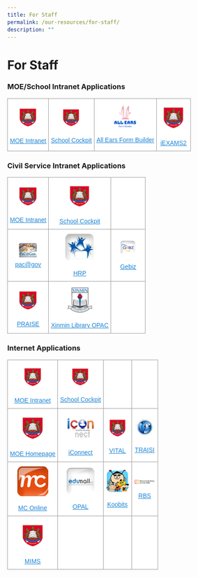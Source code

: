 ```yaml
---
title: For Staff
permalink: /our-resources/for-staff/
description: ""
---
```

# **For Staff**

### MOE/School Intranet Applications


<table style="border-collapse:collapse;border-spacing:0" class="tg"><thead><tr><td style="background-color:#FFF;border-color:#9b9b9b;border-style:solid;border-width:1px;color:#1B83D3;font-family:Arial, sans-serif;font-size:14px;overflow:hidden;padding:10px 5px;text-align:center;text-decoration:underline;vertical-align:middle;word-break:normal"><img src="/images/default-1.png" alt="default" width="57" height="55"><br><br><a href="http://intranet.moe.gov.sg/"><span style="text-decoration:underline;color:#1B83D3;background-color:transparent">MOE Intranet</span></a></td><td style="background-color:#FFF;border-color:#9b9b9b;border-style:solid;border-width:1px;color:#1B83D3;font-family:Arial, sans-serif;font-size:14px;overflow:hidden;padding:10px 5px;text-align:center;text-decoration:underline;vertical-align:middle;word-break:normal"><img src="/images/default-1.png" alt="default-1" width="55" height="52"><br><br><a href="http://schoolcockpit.moe.gov.sg/"><span style="text-decoration:underline;color:#1B83D3;background-color:transparent">School Cockpit</span></a></td><td style="background-color:#FFF;border-color:#9b9b9b;border-style:solid;border-width:1px;color:#222;font-family:Arial, sans-serif;font-size:14px;overflow:hidden;padding:10px 5px;text-align:center;vertical-align:middle;word-break:normal"><img src="/images/all-ears.png" alt="All Ears" width="51" height="51"><br><br><a href="https://forms.moe.edu.sg/"><span style="text-decoration:underline;color:#1B83D3;background-color:transparent">All Ears Form Builder</span></a></td><td style="background-color:#FFF;border-color:#9b9b9b;border-style:solid;border-width:1px;color:#1B83D3;font-family:Arial, sans-serif;font-size:14px;overflow:hidden;padding:10px 5px;text-align:center;text-decoration:underline;vertical-align:middle;word-break:normal"><img src="/images/default-1.png" alt="default-1" width="67" height="64"><br><br><a href="https://iexams.seab.gov.sg/"><span style="text-decoration:underline;color:#1B83D3;background-color:transparent">iEXAMS2</span></a></td></tr></thead></table>





### Civil Service Intranet Applications



<table style="border-collapse:collapse;border-spacing:0" class="tg"><thead><tr><th style="background-color:#FFF;border-color:#9b9b9b;border-style:solid;border-width:1px;color:#1B83D3;font-family:Arial, sans-serif;font-size:14px;font-weight:normal;overflow:hidden;padding:10px 5px;text-align:center;text-decoration:underline;vertical-align:middle;word-break:normal"><img src="/images/default-1.png" alt="default" style="width:70%"><br><br><a href="http://intranet.moe.gov.sg/"><span style="text-decoration:underline;color:#1B83D3;background-color:transparent">MOE Intranet</span></a></th><th style="background-color:#FFF;border-color:#9b9b9b;border-style:solid;border-width:1px;color:#1B83D3;font-family:Arial, sans-serif;font-size:14px;font-weight:normal;overflow:hidden;padding:10px 5px;text-align:center;text-decoration:underline;vertical-align:middle;word-break:normal"><img src="/images/default-1.png" alt="default-1" style="width:50%"><br><br><a href="http://schoolcockpit.moe.gov.sg/"><span style="text-decoration:underline;color:#1B83D3;background-color:transparent">School Cockpit</span></a></th><th style="background-color:#ffffff;border-color:#9b9b9b;border-style:solid;border-width:1px;font-family:Arial, sans-serif;font-size:14px;font-weight:normal;overflow:hidden;padding:10px 5px;text-align:left;vertical-align:top;word-break:normal"></th></tr></thead><tbody><tr><td style="background-color:#FFF;border-color:#9b9b9b;border-style:solid;border-width:1px;color:#1B83D3;font-family:Arial, sans-serif;font-size:14px;overflow:hidden;padding:10px 5px;text-align:center;text-decoration:underline;vertical-align:middle;word-break:normal"><img src="/images/pac_gov.png" alt="pac_gov" style="width:50%"><br><a href="https://pacgov.agd.gov.sg/ipac/portal/jsp/login/index1.jsp"><span style="text-decoration:underline;color:#1B83D3;background-color:transparent">pac@gov</span></a></td><td style="background-color:#FFF;border-color:#9b9b9b;border-style:solid;border-width:1px;color:#1B83D3;font-family:Arial, sans-serif;font-size:14px;overflow:hidden;padding:10px 5px;text-align:center;text-decoration:underline;vertical-align:middle;word-break:normal"><img src="/images/hrms.png" alt="hrms" style="width:50%"><br><br><a href="http://hrp.gov.sg/"><span style="text-decoration:underline;color:#1B83D3;background-color:transparent">HRP</span></a></td><td style="background-color:#FFF;border-color:#9b9b9b;border-style:solid;border-width:1px;color:#222;font-family:Arial, sans-serif;font-size:14px;overflow:hidden;padding:10px 5px;text-align:center;vertical-align:middle;word-break:normal"><img src="/images/gebiz.png" alt="gebiz" style="width:50%"><br><br><a href="https://www.gebiz.gov.sg/"><span style="text-decoration:underline;color:#1B83D3;background-color:transparent">Gebiz</span></a></td></tr><tr><td style="background-color:#FFF;border-color:#9b9b9b;border-style:solid;border-width:1px;color:#1B83D3;font-family:Arial, sans-serif;font-size:14px;overflow:hidden;padding:10px 5px;text-align:center;text-decoration:underline;vertical-align:middle;word-break:normal"><img src="/images/default-1.png" alt="default-2" style="width:70%"><br><br><a href="http://www.praise.gov.sg/"><span style="text-decoration:underline;color:#1B83D3;background-color:transparent">PRAISE</span></a></td><td style="background-color:#FFF;border-color:#9b9b9b;border-style:solid;border-width:1px;color:#1B83D3;font-family:Arial, sans-serif;font-size:14px;overflow:hidden;padding:10px 5px;text-align:center;text-decoration:underline;vertical-align:middle;word-break:normal"><img src="/images/opac%20(1).png" alt="opac" style="width:50%"><br><br><a href="https://xinminpri.spydus.com.sg/cgi-bin/spydus.exe/MSGTRN/OPAC/HOME"><span style="text-decoration:underline;color:#1B83D3;background-color:transparent">Xinmin Library OPAC</span></a></td><td style="background-color:#FFF;border-color:#9b9b9b;border-style:solid;border-width:1px;color:#222;font-family:Arial, sans-serif;font-size:14px;overflow:hidden;padding:10px 5px;text-align:center;vertical-align:middle;word-break:normal"></td></tr></tbody></table>



### Internet Applications

<table style="border-collapse:collapse;border-spacing:0" class="tg"><thead><tr><th style="background-color:#FFF;border-color:#9b9b9b;border-style:solid;border-width:1px;color:#1B83D3;font-family:Arial, sans-serif;font-size:14px;font-weight:normal;overflow:hidden;padding:10px 5px;text-align:center;text-decoration:underline;vertical-align:middle;word-break:normal"><img src="/images/default-1.png" alt="default" width="57" height="55"><br><br><a href="http://intranet.moe.gov.sg/"><span style="text-decoration:underline;color:#1B83D3;background-color:transparent">MOE Intranet</span></a></th><th style="background-color:#FFF;border-color:#9b9b9b;border-style:solid;border-width:1px;color:#1B83D3;font-family:Arial, sans-serif;font-size:14px;font-weight:normal;overflow:hidden;padding:10px 5px;text-align:center;text-decoration:underline;vertical-align:middle;word-break:normal"><img src="/images/default-1.png" alt="default-1" width="55" height="52"><br><br><a href="http://schoolcockpit.moe.gov.sg/"><span style="text-decoration:underline;color:#1B83D3;background-color:transparent">School Cockpit</span></a></th><th style="background-color:#ffffff;border-color:#9b9b9b;border-style:solid;border-width:1px;font-family:Arial, sans-serif;font-size:14px;font-weight:normal;overflow:hidden;padding:10px 5px;text-align:left;vertical-align:top;word-break:normal"></th><th style="background-color:#ffffff;border-color:#9b9b9b;border-style:solid;border-width:1px;font-family:Arial, sans-serif;font-size:14px;font-weight:normal;overflow:hidden;padding:10px 5px;text-align:left;vertical-align:top;word-break:normal"></th></tr></thead><tbody><tr><td style="background-color:#FFF;border-color:#9b9b9b;border-style:solid;border-width:1px;color:#1B83D3;font-family:Arial, sans-serif;font-size:14px;overflow:hidden;padding:10px 5px;text-align:center;text-decoration:underline;vertical-align:middle;word-break:normal"><img src="/images/default-1.png" alt="default-3" width="69" height="66"><br><br><a href="https://www.moe.gov.sg/"><span style="text-decoration:underline;color:#1B83D3;background-color:transparent">MOE Homepage</span></a></td><td style="background-color:#FFF;border-color:#9b9b9b;border-style:solid;border-width:1px;color:#1B83D3;font-family:Arial, sans-serif;font-size:14px;overflow:hidden;padding:10px 5px;text-align:center;text-decoration:underline;vertical-align:middle;word-break:normal"><img src="/images/iconnect.png" alt="iconnect" width="64" height="61"><br><br><a href="https://icon.moe.edu.sg/"><span style="text-decoration:underline;color:#1B83D3;background-color:transparent">iConnect</span></a></td><td style="background-color:#FFF;border-color:#9b9b9b;border-style:solid;border-width:1px;color:#1B83D3;font-family:Arial, sans-serif;font-size:14px;overflow:hidden;padding:10px 5px;text-align:center;text-decoration:underline;vertical-align:middle;word-break:normal"><img src="/images/default-1.png" alt="praise" width="54" height="52"><br><br><a href="http://www.vital.moe.edu.sg/intro/index.htm"><span style="text-decoration:underline;color:#1B83D3;background-color:transparent">VITAL</span></a></td><td style="background-color:#FFF;border-color:#9b9b9b;border-style:solid;border-width:1px;color:#222;font-family:Arial, sans-serif;font-size:14px;overflow:hidden;padding:10px 5px;text-align:center;vertical-align:middle;word-break:normal"><span style="background-color:#FFF"> </span><img src="/images/traisi.png" alt="traisi" width="49" height="48"><br><br><a href="https://traisi.moe.gov.sg/AD/login.asp"><span style="text-decoration:underline;color:#1B83D3;background-color:transparent">TRAISI</span></a></td></tr><tr><td style="background-color:#FFF;border-color:#9b9b9b;border-style:solid;border-width:1px;color:#222;font-family:Arial, sans-serif;font-size:14px;overflow:hidden;padding:10px 5px;text-align:center;vertical-align:middle;word-break:normal"><img src="/images/mc_online.png" alt="mc_online" width="71" height="68"><br><br><a href="https://www.mconline.sg/"><span style="text-decoration:underline;color:#1B83D3;background-color:transparent">MC Online</span></a></td><td style="background-color:#FFF;border-color:#9b9b9b;border-style:solid;border-width:1px;color:#222;font-family:Arial, sans-serif;font-size:14px;overflow:hidden;padding:10px 5px;text-align:center;vertical-align:middle;word-break:normal"><img src="/images/edumall.png" alt="edumall" width="64" height="62"><br><br><a href="https://registry.opal.moe.edu.sg/cas/login"><span style="text-decoration:underline;color:#1B83D3;background-color:transparent">OPAL</span></a></td><td style="background-color:#FFF;border-color:#9b9b9b;border-style:solid;border-width:1px;color:#1B83D3;font-family:Arial, sans-serif;font-size:14px;overflow:hidden;padding:10px 5px;text-align:center;text-decoration:underline;vertical-align:middle;word-break:normal"><img src="/images/KooBits_PS-Xinmin2.png" alt="koobits_ps-xinmin2" width="54" height="52"><br><br><a href="https://problemsums.koobits.com/"><span style="text-decoration:underline;color:#1B83D3;background-color:transparent">Koobits</span></a></td><td style="background-color:#FFF;border-color:#9b9b9b;border-style:solid;border-width:1px;color:#222;font-family:Arial, sans-serif;font-size:14px;overflow:hidden;padding:10px 5px;text-align:center;vertical-align:middle;word-break:normal"><img src="/images/rbs-300x61.png" alt="Rbs" width="49" height="10"><br><br><a href="https://rbs.avero-tech.com/"><span style="text-decoration:underline;color:#1B83D3;background-color:transparent">RBS</span></a></td></tr><tr><td style="background-color:#FFF;border-color:#9b9b9b;border-style:solid;border-width:1px;color:#1B83D3;font-family:Arial, sans-serif;font-size:14px;overflow:hidden;padding:10px 5px;text-align:center;text-decoration:underline;vertical-align:middle;word-break:normal"><img src="/images/default-1.png" alt="praise" width="69" height="66"><br><br><a href="https://portal.mims.moe.gov.sg/"><span style="text-decoration:underline;color:#1B83D3;background-color:transparent">MIMS</span></a></td><td style="background-color:#ffffff;border-color:#9b9b9b;border-style:solid;border-width:1px;font-family:Arial, sans-serif;font-size:14px;overflow:hidden;padding:10px 5px;text-align:left;vertical-align:top;word-break:normal"></td><td style="background-color:#ffffff;border-color:#9b9b9b;border-style:solid;border-width:1px;font-family:Arial, sans-serif;font-size:14px;overflow:hidden;padding:10px 5px;text-align:left;vertical-align:top;word-break:normal"></td><td style="background-color:#ffffff;border-color:#9b9b9b;border-style:solid;border-width:1px;font-family:Arial, sans-serif;font-size:14px;overflow:hidden;padding:10px 5px;text-align:left;vertical-align:top;word-break:normal"></td></tr></tbody></table>